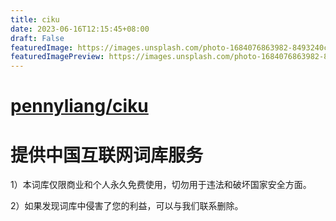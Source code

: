 ```yaml
---
title: ciku
date: 2023-06-16T12:15:45+08:00
draft: False
featuredImage: https://images.unsplash.com/photo-1684076863982-8493240cd49b?ixid=M3w0NjAwMjJ8MHwxfHJhbmRvbXx8fHx8fHx8fDE2ODY4ODg4OTR8&ixlib=rb-4.0.3
featuredImagePreview: https://images.unsplash.com/photo-1684076863982-8493240cd49b?ixid=M3w0NjAwMjJ8MHwxfHJhbmRvbXx8fHx8fHx8fDE2ODY4ODg4OTR8&ixlib=rb-4.0.3
---
```


# [pennyliang/ciku](https://github.com/pennyliang/ciku)

# 提供中国互联网词库服务

1）本词库仅限商业和个人永久免费使用，切勿用于违法和破坏国家安全方面。

2）如果发现词库中侵害了您的利益，可以与我们联系删除。
